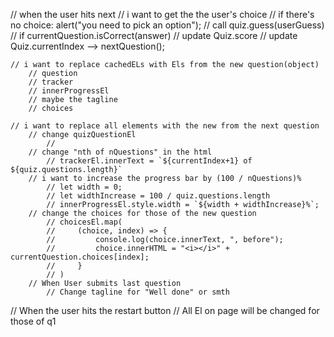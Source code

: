 // when the user hits next
    // i want to get the the user's choice
        // if there's no choice: alert("you need to pick an option");
        // call quiz.guess(userGuess)
            // if currentQuestion.isCorrect(answer)
                // update Quiz.score
            // update Quiz.currentIndex --> nextQuestion();

    // i want to replace cachedELs with Els from the new question(object)
        // question
        // tracker
        // innerProgressEl
        // maybe the tagline
        // choices

    // i want to replace all elements with the new from the next question
        // change quizQuestionEl
            //
        // change "nth of nQuestions" in the html
            // trackerEl.innerText = `${currentIndex+1} of ${quiz.questions.length}`
        // i want to increase the progress bar by (100 / nQuestions)%
            // let width = 0;
            // let widthIncrease = 100 / quiz.questions.length
            // innerProgressEl.style.width = `${width + widthIncrease}%`;
        // change the choices for those of the new question
            // choicesEl.map(
            //     (choice, index) => {
            //         console.log(choice.innerText, ", before");
            //         choice.innerHTML = "<i></i>" + currentQuestion.choices[index];
            //     }
            // )
        // When User submits last question
            // Change tagline for "Well done" or smth

// When the user hits the restart button
    // All El on page will be changed for those of q1
